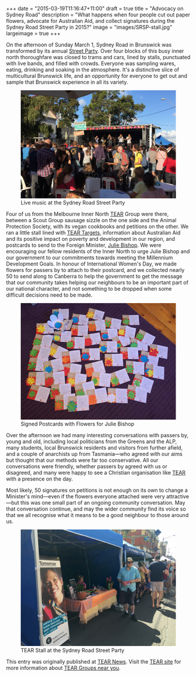 +++
date = "2015-03-19T11:16:47+11:00"
draft = true
title = "Advocacy on Sydney Road"
description = "What happens when four people cut out paper flowers, advocate for Australian Aid, and collect signatures during the Sydney Road Street Party in 2015?" 
image = "images/SRSP-stall.jpg"
largeimage = true
+++

On the afternoon of Sunday March 1, Sydney Road in Brunswick was transformed by its annual [Street Party](http://www.brunswickmusicfestival.com.au/sydney-road-street-party.htm). Over four blocks of this busy inner north thoroughfare was closed to trams and cars, lined by stalls, punctuated with live bands, and filled with crowds. Everyone was sampling wares, eating, drinking and soaking in the atmosphere. It's a distinctive slice of multicultural Brunswick life, and an opportunity for everyone to get out and sample that Brunswick experience in all its variety.

<figure>
	<img src="/images/SRSP-bands.jpg" alt="Live music at the Sydney Road Street Party">
	<figcaption>Live music at the Sydney Road Street Party</figcaption>
</figure>


<!--more-->


Four of us from the Melbourne Inner North [TEAR](http;//tear.org.au) Group were there, between a Scout Group sausage sizzle on the one side and the Animal Protection Society, with its vegan cookbooks and petitions on the other. We ran a little stall lined with [TEAR Targets](http://www.tear.org.au/learn/target/), information about Australian Aid and its positive impact on poverty and development in our region, and postcards to send to the Foreign Minister, [Julie Bishop](http://www.juliebishop.com.au). We were encouraging our fellow residents of the Inner North to urge Julie Bishop and our government to our commitments towards meeting the Millennium Development Goals. In honour of International Women's Day, we made flowers for passers by to attach to their postcard, and we collected nearly 50 to send along to Canberra to help the government to get the message that our community takes helping our neighbours to be an important part of our national character, and not something to be dropped when some difficult decisions need to be made. 

<figure>
	<img src="/images/SRSP-postcards.jpg" alt="Signed Postcards with Flowers for Julie Bishop">
	<figcaption>Signed Postcards with Flowers for Julie Bishop</figcaption>
</figure>


Over the afternoon we had many interesting conversations with passers by, young and old, including local politicians from the Greens and the ALP, many students, local Brunswick residents and visitors from further afield, and a couple of anarchists up from Tasmania&mdash;who agreed with our aims but thought that our methods were far too conservative. All our conversations were friendly, whether passers by agreed with us or disagreed, and many were happy to see a Christian organisation like [TEAR](http://tear.org.au) with a presence on the day.  

Most likely, 50 signatures on petitions is not enough on its own to change a Minister's mind—even if the flowers everyone attached were very attractive—but this was one small part of an ongoing community conversation. May that conversation continue, and may the wider community find its voice so that we all recognise what it means to be a good neighbour to those around us.

<figure>
	<img src="/images/SRSP-stall.jpg" alt="TEAR Stall at the Sydney Road Street Party">
	<figcaption>TEAR Stall at the Sydney Road Street Party</figcaption>
</figure>


This entry was originally published at [TEAR News](http://www.tear.org.au/news/sydney-road-street-festival). Visit the [TEAR site](http://www.tear.org.au/act/tear-groups) for more information about [TEAR Groups near you](http://www.tear.org.au/act/tear-groups).

